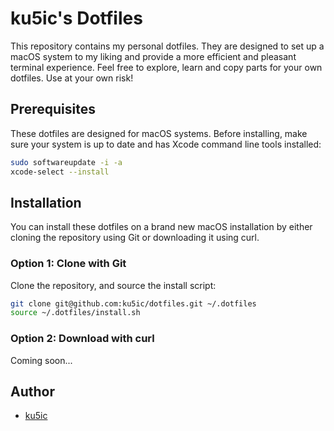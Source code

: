 # ku5ic's Dotfiles

This repository contains my personal dotfiles. They are designed to set up a macOS system to my liking and provide a more efficient and pleasant terminal experience. Feel free to explore, learn and copy parts for your own dotfiles. Use at your own risk!

## Prerequisites

These dotfiles are designed for macOS systems. Before installing, make sure your system is up to date and has Xcode command line tools installed:

```bash
sudo softwareupdate -i -a
xcode-select --install
```

## Installation

You can install these dotfiles on a brand new macOS installation by either cloning the repository using Git or downloading it using curl.

### Option 1: Clone with Git

Clone the repository, and source the install script:

```bash
git clone git@github.com:ku5ic/dotfiles.git ~/.dotfiles
source ~/.dotfiles/install.sh
```

### Option 2: Download with curl

Coming soon...

## Author

- [ku5ic](https://github.com/ku5ic)
